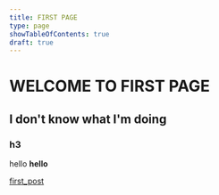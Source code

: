 ```yaml
---
title: FIRST PAGE
type: page
showTableOfContents: true
draft: true
---
```

# WELCOME TO FIRST PAGE
## I don't know what I'm doing
### h3
hello **hello** 

[first_post](/posts/first_post/)
